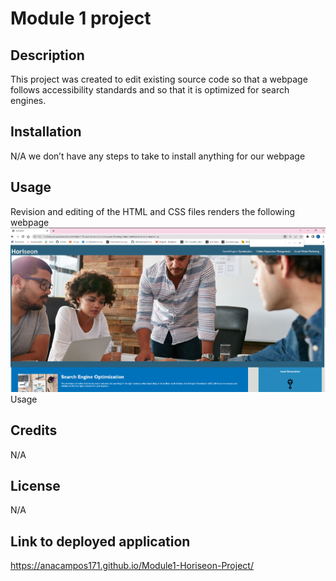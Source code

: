 # Module 1 project

## Description

This project was created to edit existing source code so that a webpage follows accessibility standards and so that it is optimized for search engines.

## Installation

N/A we don’t have any steps to take to install anything for our webpage

## Usage
 Revision and editing of the HTML and CSS files renders the following webpage
 ![Alt text](assets/images/Finished%20Webpage.png)Usage
 
## Credits
N/A
## License
N/A
## Link to deployed application
https://anacampos171.github.io/Module1-Horiseon-Project/
